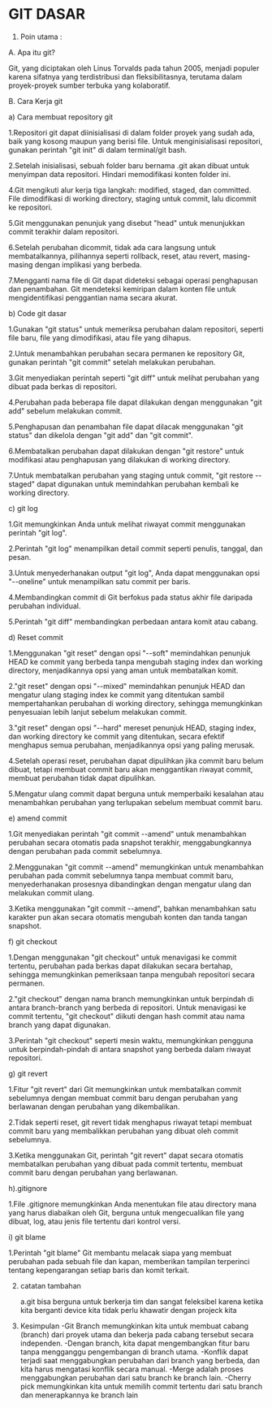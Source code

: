 # GIT DASAR 

1. Poin utama :
   
A. Apa itu git?

Git, yang diciptakan oleh Linus Torvalds pada tahun 2005, menjadi populer karena
sifatnya yang terdistribusi dan fleksibilitasnya, terutama dalam proyek-proyek sumber
terbuka yang kolaboratif.

B. Cara Kerja git

 a) Cara membuat repository git
 
  1.Repositori git dapat diinisialisasi di dalam folder proyek yang sudah ada, baik yang kosong maupun yang berisi file. Untuk menginisialisasi repositori, gunakan perintah "git init" di dalam terminal/git bash.
  
  2.Setelah inisialisasi, sebuah folder baru bernama .git akan dibuat untuk menyimpan data repositori. Hindari memodifikasi konten folder ini.
  
  4.Git mengikuti alur kerja tiga langkah: modified, staged, dan committed. File dimodifikasi di working directory, staging untuk commit, lalu dicommit ke repositori.
  
  5.Git menggunakan penunjuk yang disebut "head" untuk menunjukkan commit terakhir dalam repositori.
  
  6.Setelah perubahan dicommit, tidak ada cara langsung untuk membatalkannya, pilihannya seperti rollback, reset, atau revert, masing-masing dengan implikasi yang berbeda.
  
  7.Mengganti nama file di Git dapat dideteksi sebagai operasi penghapusan dan penambahan. Git mendeteksi kemiripan dalam konten file untuk mengidentifikasi penggantian nama secara akurat.

 b) Code git dasar
 
  1.Gunakan "git status" untuk memeriksa perubahan dalam repositori, seperti file baru, file yang dimodifikasi, atau file yang dihapus.
  
  2.Untuk menambahkan perubahan secara permanen ke repository Git, gunakan perintah "git commit" setelah melakukan perubahan.
  
  3.Git menyediakan perintah seperti "git diff" untuk melihat perubahan yang dibuat pada berkas di repositori.
  
  4.Perubahan pada beberapa file dapat dilakukan dengan menggunakan "git add" sebelum melakukan commit.
  
  5.Penghapusan dan penambahan file dapat dilacak menggunakan "git status" dan dikelola dengan "git add" dan "git commit".
  
  6.Membatalkan perubahan dapat dilakukan dengan "git restore" untuk modifikasi atau penghapusan yang dilakukan di working directory.
  
  7.Untuk membatalkan perubahan yang staging untuk commit, "git restore --staged" dapat digunakan untuk memindahkan perubahan kembali ke working directory.

c) git log 

  1.Git memungkinkan Anda untuk melihat riwayat commit menggunakan perintah "git log".
  
  2.Perintah "git log" menampilkan detail commit seperti penulis, tanggal, dan pesan.
  
  3.Untuk menyederhanakan output "git log", Anda dapat menggunakan opsi "--oneline" untuk menampilkan satu commit per baris.
  
  4.Membandingkan commit di Git berfokus pada status akhir file daripada perubahan individual.
  
  5.Perintah "git diff" membandingkan perbedaan antara komit atau cabang.

d) Reset commit

 1.Menggunakan "git reset" dengan opsi "--soft" memindahkan penunjuk HEAD ke commit yang berbeda tanpa mengubah staging index dan working directory, menjadikannya opsi yang aman untuk membatalkan komit.
 
 2."git reset" dengan opsi "--mixed" memindahkan penunjuk HEAD dan mengatur ulang staging index ke commit yang ditentukan sambil mempertahankan perubahan di working directory, sehingga memungkinkan penyesuaian lebih lanjut sebelum melakukan commit.
 
 3."git reset" dengan opsi "--hard" mereset penunjuk HEAD, staging index, dan working directory ke commit yang ditentukan, secara efektif menghapus semua perubahan, menjadikannya opsi yang paling merusak.
 
 4.Setelah operasi reset, perubahan dapat dipulihkan jika commit baru belum dibuat, tetapi membuat commit baru akan menggantikan riwayat commit, membuat perubahan tidak dapat dipulihkan.
 
 5.Mengatur ulang commit dapat berguna untuk memperbaiki kesalahan atau menambahkan perubahan yang terlupakan sebelum membuat commit baru.

e) amend commit

 1.Git menyediakan perintah "git commit --amend" untuk menambahkan perubahan secara otomatis pada snapshot terakhir, menggabungkannya dengan perubahan pada commit sebelumnya.
 
 2.Menggunakan "git commit --amend" memungkinkan untuk menambahkan perubahan pada commit sebelumnya tanpa membuat commit baru, menyederhanakan prosesnya dibandingkan dengan mengatur ulang dan melakukan commit ulang.
 
 3.Ketika menggunakan "git commit --amend", bahkan menambahkan satu karakter pun akan secara otomatis mengubah konten dan tanda tangan snapshot.

f) git checkout

 1.Dengan menggunakan "git checkout" untuk menavigasi ke commit tertentu, perubahan pada berkas dapat dilakukan secara bertahap, sehingga memungkinkan pemeriksaan tanpa mengubah repositori secara permanen.
 
 2."git checkout" dengan nama branch memungkinkan untuk berpindah di antara branch-branch yang berbeda di repositori. Untuk menavigasi ke commit tertentu, "git checkout" diikuti dengan hash commit atau nama branch yang dapat digunakan.
 
 3.Perintah "git checkout" seperti mesin waktu, memungkinkan pengguna untuk berpindah-pindah di antara snapshot yang berbeda dalam riwayat repositori.

g) git revert

 1.Fitur "git revert" dari Git memungkinkan untuk membatalkan commit sebelumnya dengan membuat commit baru dengan perubahan yang berlawanan dengan perubahan yang dikembalikan.
 
 2.Tidak seperti reset, git revert tidak menghapus riwayat tetapi membuat commit baru yang membalikkan perubahan yang dibuat oleh commit sebelumnya.
 
 3.Ketika menggunakan Git, perintah "git revert" dapat secara otomatis membatalkan perubahan yang dibuat pada commit tertentu, membuat commit baru dengan perubahan yang berlawanan.

h).gitignore

 1.File .gitignore memungkinkan Anda menentukan file atau directory mana yang harus diabaikan oleh Git, berguna untuk mengecualikan file yang dibuat, log, atau jenis file tertentu dari kontrol versi.

i) git blame

 1.Perintah "git blame" Git membantu melacak siapa yang membuat perubahan pada sebuah file dan kapan, memberikan tampilan terperinci tentang kepengarangan setiap baris dan komit terkait.


2. catatan tambahan
   
   a.git bisa berguna untuk berkerja tim dan sangat feleksibel karena ketika kita berganti device kita tidak perlu khawatir dengan projeck kita

3. Kesimpulan
  -Git Branch memungkinkan kita untuk membuat cabang (branch) dari proyek utama dan bekerja pada cabang tersebut secara independen.
  -Dengan branch, kita dapat mengembangkan fitur baru tanpa mengganggu pengembangan di branch utama.
  -Konflik dapat terjadi saat menggabungkan perubahan dari branch yang berbeda, dan kita harus mengatasi konflik secara manual.
  -Merge adalah proses menggabungkan perubahan dari satu branch ke branch lain.
  -Cherry pick memungkinkan kita untuk memilih commit tertentu dari satu branch dan menerapkannya ke branch lain